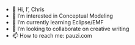 - 👋 Hi, I’, Chris
- 👀 I’m interested in Conceptual Modeling
- 🌱 I’m currently learning Eclipse/EMF
- 💞️ I’m looking to collaborate on creative writing
- 📫 How to reach me: pauzi.com

<!---
cfpauzenberger/cfpauzenberger is a ✨ special ✨ repository because its `README.md` (this file) appears on your GitHub profile.
You can click the Preview link to take a look at your changes.
--->
